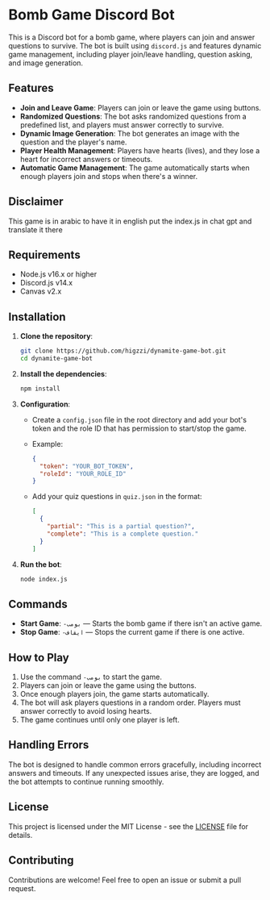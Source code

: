 # Bomb Game Discord Bot

This is a Discord bot for a bomb game, where players can join and answer questions to survive. The bot is built using `discord.js` and features dynamic game management, including player join/leave handling, question asking, and image generation.

## Features

- **Join and Leave Game**: Players can join or leave the game using buttons.
- **Randomized Questions**: The bot asks randomized questions from a predefined list, and players must answer correctly to survive.
- **Dynamic Image Generation**: The bot generates an image with the question and the player's name.
- **Player Health Management**: Players have hearts (lives), and they lose a heart for incorrect answers or timeouts.
- **Automatic Game Management**: The game automatically starts when enough players join and stops when there's a winner.

## Disclaimer 

  This game is in arabic to have it in english put the index.js in chat gpt and translate it there 


## Requirements

- Node.js v16.x or higher
- Discord.js v14.x
- Canvas v2.x

## Installation

1. **Clone the repository**:
   ```bash
   git clone https://github.com/higzzi/dynamite-game-bot.git
   cd dynamite-game-bot
   ```

2. **Install the dependencies**:
   ```bash
   npm install
   ```

3. **Configuration**:
   - Create a `config.json` file in the root directory and add your bot's token and the role ID that has permission to start/stop the game.
   - Example:
     ```json
     {
       "token": "YOUR_BOT_TOKEN",
       "roleId": "YOUR_ROLE_ID"
     }
     ```

   - Add your quiz questions in `quiz.json` in the format:
     ```json
     [
       {
         "partial": "This is a partial question?",
         "complete": "This is a complete question."
       }
     ]
     ```

4. **Run the bot**:
   ```bash
   node index.js
   ```

## Commands

- **Start Game**: `-بومب` — Starts the bomb game if there isn't an active game.
- **Stop Game**: `-ايقاف` — Stops the current game if there is one active.

## How to Play

1. Use the command `-بومب` to start the game.
2. Players can join or leave the game using the buttons.
3. Once enough players join, the game starts automatically.
4. The bot will ask players questions in a random order. Players must answer correctly to avoid losing hearts.
5. The game continues until only one player is left.

## Handling Errors

The bot is designed to handle common errors gracefully, including incorrect answers and timeouts. If any unexpected issues arise, they are logged, and the bot attempts to continue running smoothly.

## License

This project is licensed under the MIT License - see the [LICENSE](LICENSE) file for details.

## Contributing

Contributions are welcome! Feel free to open an issue or submit a pull request.

